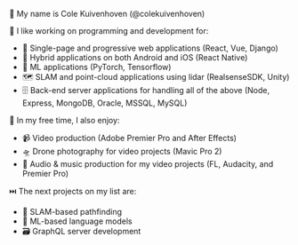👋 My name is Cole Kuivenhoven (@colekuivenhoven)


💖 I like working on programming and development for:
- 📄 Single-page and progressive web applications (React, Vue, Django)
- 📲 Hybrid applications on both Android and iOS (React Native)
- 🧠 ML applications (PyTorch, Tensorflow)
- 🗺️ SLAM and point-cloud applications using lidar (RealsenseSDK, Unity)
- 🗄️ Back-end server applications for handling all of the above (Node, Express, MongoDB, Oracle, MSSQL, MySQL)


💞 In my free time, I also enjoy:
- 📹 Video production (Adobe Premier Pro and After Effects)
- 🛸 Drone photography for video projects (Mavic Pro 2)
- 🎹 Audio & music production for my video projects (FL, Audacity, and Premier Pro)


⏭️ The next projects on my list are:
- 🤖 SLAM-based pathfinding
- 💬 ML-based language models
- 🗃️ GraphQL server development

<!---
colekuivenhoven/colekuivenhoven is a ✨ special ✨ repository because its `README.md` (this file) appears on your GitHub profile.
You can click the Preview link to take a look at your changes.
--->
